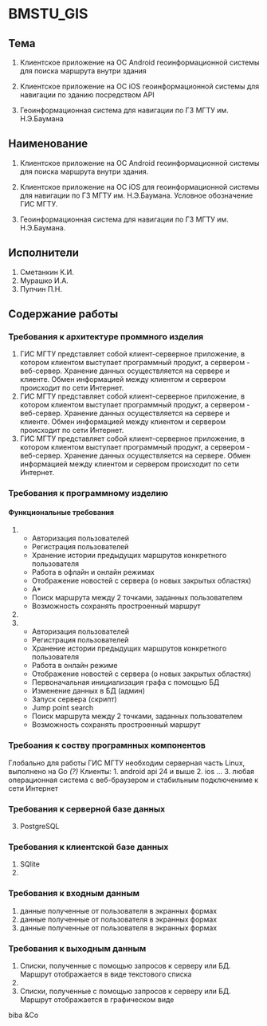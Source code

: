 # BMSTU_GIS

## Тема
1. Клиентское приложение на ОС Android геоинформационной системы для поиска маршрута внутри здания

2. Клиентское приложение на ОС iOS геоинформационной системы для навигации по зданию посредством API

3. Геоинформационная система для навигации по ГЗ МГТУ им. Н.Э.Баумана

## Наименование 
1. Клиентское приложение на ОС Android геоинформационной системы для поиска маршрута внутри здания.

2. Клиентское приложение на ОС iOS для геоинформационной системы для навигации по ГЗ МГТУ им. Н.Э.Баумана. Условное обозначение ГИС МГТУ.

3. Геоинформационная система для навигации по ГЗ МГТУ им. Н.Э.Баумана.

## Исполнители
1. Сметанкин К.И.
2. Мурашко И.А.
3. Пупчин П.Н.

## Содержание работы
### Требования к архитектуре проммного изделия
1. ГИС МГТУ представляет собой клиент-серверное приложение, в котором клиентом выступает программный продукт, а сервером - веб-сервер. Хранение данных осуществляется на сервере и клиенте. Обмен информацией между клиентом и сервером происходит по сети Интернет.
2. ГИС МГТУ представляет собой клиент-серверное приложение, в котором клиентом выступает программный продукт, а сервером - веб-сервер. Хранение данных осуществляется на сервере и клиенте. Обмен информацией между клиентом и сервером происходит по сети Интернет.
3. ГИС МГТУ представляет собой клиент-серверное приложение, в котором клиентом выступает программный продукт, а сервером - веб-сервер. Хранение данных осуществляется на сервере. Обмен информацией между клиентом и сервером происходит по сети Интернет.

### Требования к программному изделию
#### Функциональные требования
1. 
    - Авторизация пользователей
    - Регистрация пользователей
    - Хранение истории предыдущих маршрутов конкретного пользователя
    - Работа в офлайн и онлайн режимах
    - Отображение новостей с сервера (о новых закрытых областях)
    - A* 
    - Поиск маршрута между 2 точками, заданных пользователем
    - Возможность сохранять простроенный маршрут

2. 

3.  - Авторизация пользователей
    - Регистрация пользователей
    - Хранение истории предыдущих маршрутов конкретного пользователя
    - Работа в онлайн режиме
    - Отображение новостей с сервера (о новых закрытых областях)
    - Первоначальная инициализация графа с помощью БД
    - Изменение данных в БД (админ)
    - Запуск сервера (скрипт)
    - Jump point search
    - Поиск маршрута между 2 точками, заданных пользователем
    - Возможность сохранять простроенный маршрут

### Требоания к соству програмнных компонентов
Глобально для работы ГИС МГТУ необходим серверная часть Linux, выполнено на Go *(?)*
Клиенты: 
    1. android api 24 и выше
    2. ios ...
    3. любая операционная система с веб-браузером и стабильным подключениме к сети Интернет

### Требования к серверной базе данных
3. PostgreSQL

### Требования к клиентской базе данных
1. SQlite
2. 

### Требования к входным данным
1. данные полученные от пользователя в экранных формах
2. данные полученные от пользователя в экранных формах
3. данные полученные от пользователя в экранных формах

### Требования к выходным данным
1. Списки, полученные с помощью запросов к серверу или БД. Маршрут отображается в виде текстового списка
2. 
3. Списки, полученные с помощью запросов к серверу или БД. Маршрут отображается в графическом виде


biba &amp;Co
